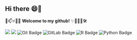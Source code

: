 ## Hi there 😄👋

💬📫⚡🚀🔬 **Welcome to my github!** ✨🔭🌱👯🛠️

<img src="https://img.shields.io/badge/R-276DC3?style=flat-square&logo=R&logoColor=white"/> <img src="https://img.shields.io/badge/Python-3776AB?style=flat-square&logo=Python&logoColor=white"/> ![Git Badge](https://img.shields.io/badge/Git-F05032?logo=git&logoColor=fff&style=for-the-badge) ![GitLab Badge](https://img.shields.io/badge/GitLab-FC6D26?logo=gitlab&logoColor=fff&style=for-the-badge) ![R Badge](https://img.shields.io/badge/R-276DC3?logo=r&logoColor=fff&style=for-the-badge) ![Python Badge](https://img.shields.io/badge/Python-3776AB?logo=python&logoColor=fff&style=for-the-badge) 
